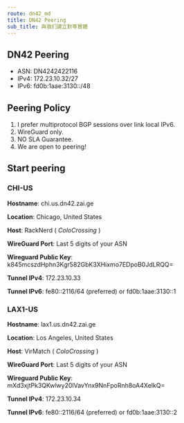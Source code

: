 ```yaml
---
route: dn42_md
title: DN42 Peering
sub_title: 與我们建立對等實體
---
```


## DN42 Peering

- ASN: DN4242422116
- IPv4: 172.23.10.32/27
- IPv6: fd0b:1aae:3130::/48

## Peering Policy

1. I prefer multiprotocol BGP sessions over link local IPv6.
2. WireGuard only.
3. NO SLA Guarantee.
4. We are open to peering!

## Start peering

### CHI-US

**Hostname**: chi.us.dn42.zai.ge

**Location**: Chicago, United States

**Host**: RackNerd ( _ColoCrossing_ )

**WireGuard Port**: Last 5 digits of your ASN

**Wireguard Public Key**: k845mcszdHphn3Kgr582GbK3XHixmo7EDpoB0JdLRQQ=

**Tunnel IPv4**: 172.23.10.33

**Tunnel IPv6**: fe80::2116/64 (preferred) or fd0b:1aae:3130::1

### LAX1-US

**Hostname**: lax1.us.dn42.zai.ge

**Location**: Los Angeles, United States

**Host**: VirMatch ( _ColoCrossing_ )

**WireGuard Port**: Last 5 digits of your ASN

**Wireguard Public Key**: mXd3xjtPk3QKwlwy20lVavYnx9NnFpoRnh8oA4XeIkQ=

**Tunnel IPv4**: 172.23.10.34

**Tunnel IPv6**: fe80::2116/64 (preferred) or fd0b:1aae:3130::2
